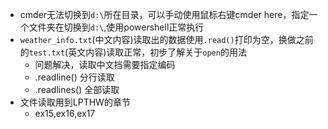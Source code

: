 - cmder无法切换到`d:\`所在目录，可以手动使用鼠标右键cmder here，指定一个文件夹在切换到`d:\`,使用powershell正常执行
- `weather_info.txt`(中文内容)读取出的数据使用`.read()`打印为空，换做之前的`test.txt`(英文内容)读取正常，初步了解关于`open`的用法
  - 问题解决，读取中文挡需要指定编码
  - .readline() 分行读取
  - .readlines() 全部读取
- 文件读取用到LPTHW的章节
  - ex15,ex16,ex17
